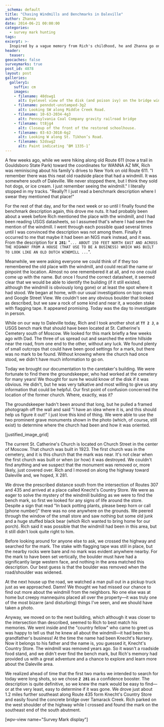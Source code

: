 ```yaml
---
_schema: default
title: "Chasing Windmills and Benchmarks in Daleville"
author: Zhanna
date: 2014-06-21 00:00:00
categories:
  - survey mark hunting
tags:
excerpt: >-
  Inspired by a vague memory from Rich's childhood, he and Zhanna go on a benchmark hunting run in Daleville!
header:
  teaser:
geocaches: false
surveymarks: true
post_id: 4878
layout: post
galleries:
  gallery1:
    suffix: cm
    images:
    - filename: 48dswg1
      alt: Eyelevel view of the disk (and poison ivy) on the bridge wingwall.
    - filename: penndot-unstamped-3g2
      alt: Looking SW along Middle Creek Road.
    - filename: 10-63-2034-4g3
      alt: Pennsylvania Coal Company gravity railroad bridge
    - filename: tt8jg4
      alt: Closeup of the front of the restored schoolhouse.
    - filename: 03-63-3018-6g2
      alt: Looking W along St. Tikhon’s Road.
    - filename: 52dswg2
      alt: Paint indicating ‘BM 1335-1’       
---
```


A few weeks ago, while we were hiking along old Route 611 (now a trail in Gouldsboro State Park) toward the coordinates for WANNA AZ MK, Rich was reminiscing about his family's drives to New York on old Route 611. "I remember there was this neat old roadside place that had a windmill. It was somewhere south of Daleville. We never stopped there, but I think they sold hot dogs, or ice cream. I just remember seeing the windmill." I literally stopped in my tracks. "Really?! I just read a benchmark description where I swear they mentioned that place!"

For the rest of that day, and for the next week or so until I finally found the benchmark description again, this drove me nuts. It had probably been about a week before Rich mentioned the place with the windmill, and I had been reading USGS datasheets, so I assumed that's where I had seen the mention of the windmill. I went through each possible quad several times until I was convinced the description was not among them. Finally it occurred to me that maybe it had been an NGS mark instead, and it was. From the description for **`X 281`**: "`... ABOUT 150 FEET NORTH EAST AND ACROSS THE HIGHWAY FROM A HOUSE (THAT USE TO BE A BUSINESS) WHICH WAS BUILT TO LOOK LIKE AN OLD DUTCH WINDMILL ...`".

Meanwhile, we were asking everyone we could think of if they too remembered the old place with the windmill, and could recall the name or pinpoint the location. Almost no one remembered it at all, and no one could come up with the name. But once I found the correct datasheet, it seemed clear that we would be able to identify the building (if it still existed, although the windmill is obviously long gone) or at least the spot where it had stood. We began at home, with our usual investigations on topo maps and Google Street View. We couldn't see any obvious boulder that looked as described, but we saw a rock of some kind and near it, a wooden stake with flagging tape. It appeared promising. Today was the day to investigate in person.

While on our way to Daleville today, Rich and I took another shot at **`TT 2 J`**, a USGS bench mark that should have been located at St. Catherine's Cemetery south of Moscow. We looked for this mark briefly a few weeks ago with Dad. The three of us spread out and searched the entire hillside near the road, from one end to the other, without any luck. We found plenty of small outcrops that could have been good settings for a mark, but there was no mark to be found. Without knowing where the church had once stood, we didn't have much information to go on.

Today we brought our documentation to the caretaker's building. We were fortunate to find there the groundskeeper, who had worked at the cemetery for many years! We thought for sure he would know of the disk if it was obvious. He didn't, but he was very talkative and most willing to give us any information that could be helpful. Our first point of confusion concerned the location of the former church. Where, exactly, was it?

The groundskeeper hadn't been around that long, but he pulled a framed photograph off the wall and said "I have an idea where it is, and this should help us figure it out!" I just love this kind of thing. We were able to use the two prominent grave monuments shown in the photo (which, of course, still exist) to determine where the church had been and how it was oriented.

[justified_image_grid]

The current St. Catherine's Church is located on Church Street in the center of Moscow. That church was built in 1923. The first church was in the cemetery, and it is this church that the mark was near. It's not clear when the first church was built or when (or how) it was destroyed. We couldn't find anything and we suspect that the monument was removed or, more likely, just covered over. Rich and I moved on along the highway toward Daleville and, we hoped, X 281.

We drove the prescribed distance south from the intersection of Routes 307 and 435 and arrived at a place called Knecht's Country Store. We were as eager to solve the mystery of the windmill building as we were to find the bench mark, so first we looked for any signs of life around the store. Despite a sign that read "In back potting plants, please beep horn or call [phone number]" there was no one anywhere on the grounds. We peered through the window of the small store and saw nothing but some old junk and a huge stuffed black bear (which Rich wanted to bring home for our porch). Rich said it was possible that the windmill had been in this area, but it still didn't look quite right to him.

Before looking around for anyone else to ask, we crossed the highway and searched for the mark. The stake with flagging tape was still in place, but the nearby rocks were bare and no mark was evident anywhere nearby. For the mark to have been set vertically, the boulder must have had a significantly large western face, and nothing in the area matched this description. Our best guess is that the boulder was removed when the road/shoulder was widened.

At the next house up the road, we watched a man pull out in a pickup truck just as we approached. Damn! We thought we had missed our chance to find out more about the windmill from the neighbors. No one else was at home but creepy mannequins placed all over the property—it was truly one of the most bizarre (and disturbing) things I've seen, and we should have taken a photo.

Anyway, we moved on to the next building, which although it was closer to the intersection than described, seemed to Rich to best match his memories. We went inside and the "country fellow" who came to greet us was happy to tell us that he knew all about the windmill—it had been his grandfather's business! At the time the name had been Knecht's Nursery. Now it belongs to his father and the name is, you guessed it, Knecht's Country Store. The windmill was removed years ago. So it wasn't a roadside food stand, and we didn't ever find the bench mark, but Rich's memory had provided us with a great adventure and a chance to explore and learn more about the Daleville area.

We realized ahead of time that the first two marks we intended to search for today were long shots, so we chose **`Z 281`** as a confidence booster. The description is quite definitive, so we knew the mark would be easy to find—or at the very least, easy to determine if it was gone. We drove just about 1.2 miles further southeast along Route 435 form Knecht's Country Store and easily found the concrete bridge over Tamarack Creek. Rich parked on the west shoulder of the highway while I crossed and found the mark on the southeast end of the south abutment.

[wpv-view name="Survey Mark display"]